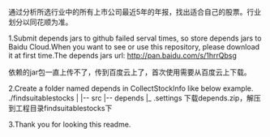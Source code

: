通过分析所选行业中的所有上市公司最近5年的年报，找出适合自己的股票。行业划分以同花顺为准。

1.Submit depends jars to github failed serval times, so store depends jars to Baidu Cloud.When you want to see or use this repository, please download it at first time.The depends jars url: http://pan.baidu.com/s/1hrrQbsg

依赖的jar包一直上传不了，传到百度云上了，首次使用需要从百度云上下载。

2.Create a folder named depends in CollectStockInfo like below example.
./findsuitablestocks
    |
    |-- src
    |-- depends
    |_ .settings
下载depends.zip，解压到工程目录findsuitablestocks下

3.Thank you for looking this readme.
